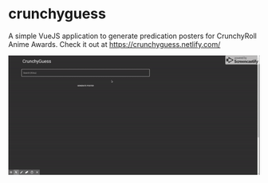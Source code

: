 # crunchyguess
A simple VueJS application to generate predication posters for CrunchyRoll Anime Awards. Check it out at https://crunchyguess.netlify.com/

![](https://github.com/areebbeigh/crunchyguess/blob/master/preview.gif)
